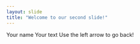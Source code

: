 ```yaml
---
layout: slide
title: "Welcome to our second slide!"
---
```

Your name
Your text
Use the left arrow to go back!
